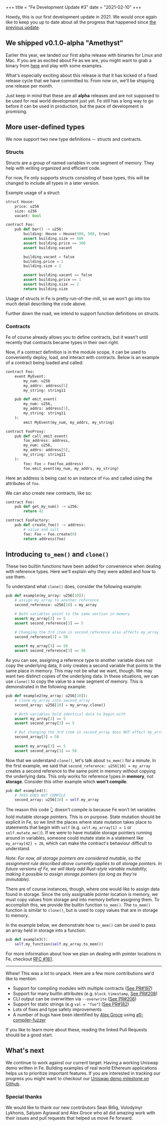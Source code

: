 +++
title = "Fe Development Update #3"
date = "2021-02-10"
+++


Howdy, this is our first development update in 2021. We would once again like to keep you up to date about all the progress that happened since [the previous update](https://snakecharmers.ethereum.org/fe-development-update-2/).


## We shipped v0.1.0-alpha "Amethyst"

Earlier this year, we landed our first alpha release with binaries for Linux and Mac. If you are as excited about Fe as we are, you might want to grab a binary from [here](https://github.com/ethereum/fe/releases/tag/v0.1.0-alpha) and play with some examples.

What's especially exciting about this release is that it has kicked of a fixed release cycle that we have committed to. From now on, we'll be shipping one release per month.

Just keep in mind that these are all **alpha** releases and are not supposed to be used for real world development just yet. Fe still has a long way to go before it can be used in production, but the pace of development is promising.

## More user-defined types

We now support two new type definitions -- structs and contracts. 

### Structs

Structs are a group of named variables in one segment of memory. They help with writing organized and efficient code.

For now, Fe only supports structs consisting of base types, this will be changed to include all types in a later version.

Example usage of a struct:

```python
struct House:
    price: u256
    size: u256
    vacant: bool

contract Foo:
    pub def bar() -> u256:
        building: House = House(300, 500, true)
        assert building.size == 500
        assert building.price == 300
        assert building.vacant

        building.vacant = false
        building.price = 1
        building.size = 2

        assert building.vacant == false
        assert building.price == 1
        assert building.size == 2
        return building.size

```

Usage of structs in Fe is pretty run-of-the-mill, so we won't go into too much detail describing the code above.

Further down the road, we intend to support function definitions on structs.

### Contracts

Fe of course already allows you to define contracts, but it wasn't until recently that contracts became types in their own right.

Now, if a contract definition is in the module scope, it can be used to conveniently deploy, load, and interact with contracts. Below is an example of a contract being loaded and called:

```python
contract Foo:
    event MyEvent:
        my_num: u256
        my_addrs: address[5]
        my_string: string11

    pub def emit_event(
        my_num: u256, 
        my_addrs: address[5], 
        my_string: string11
    ):
        emit MyEvent(my_num, my_addrs, my_string)

contract FooProxy:
    pub def call_emit_event(
        foo_address: address,
        my_num: u256,
        my_addrs: address[5],
        my_string: string11
    ):
        foo: Foo = Foo(foo_address)
        foo.emit_event(my_num, my_addrs, my_string)
```

Here an address is being cast to an instance of `Foo` and called using the attributes of `foo`.

We can also create new contracts, like so:

```python
contract Foo:
    pub def get_my_num() -> u256:
        return 42

contract FooFactory:
    pub def create_foo() -> address:
        # value and salt
        foo: Foo = Foo.create(0)
        return address(foo)
```

## Introducing `to_mem()` and `clone()`

These two builtin functions have been added for convenience when dealing with reference types. Here we'll explain why they were added and how to use them.

To understand what `clone()` does, consider the following example:

```python
pub def example(my_array: u256[10]):
    # assign my_array to another reference
    second_reference: u256[10] = my_array

    # Both variables point to the same section in memory
    assert my_array[3] == 5
    assert second_reference[3] == 5

    # Changing the 3rd item in second_reference also affects my_array
    second_reference[3] = 50
 
    assert my_array[3] == 50
    assert second_reference[3] == 50
```

As you can see, assigning a reference type to another variable does not copy the underlying data, it only creates a second variable that points to the same place in memory. This may not be what we want, though. We may want two distinct copies of the underlying data. In these situations, we can use `clone()` to copy the value to a new segment of memory. This is demonstrated in the following example:


```python
pub def example2(my_array: u256[10]):
    # clone my_array into second_array
    second_array: u256[10] = my_array.clone()

    # Both variables hold identical data to begin with
    assert my_array[3] == 5
    assert second_array[3] == 5

    # But changing the 3rd item in second_array does NOT affect my_array
    second_array[3] = 50
 
    assert my_array[3] == 5
    assert second_array[3] == 50
```


Now that we understand `clone()`, let's talk about `to_mem()` for a minute. In the first example, we said that `second_reference: u256[10] = my_array` creates a second reference to the same point in memory without copying the underlying data. This only works for reference types in **memory**, not **storage**. Consider this other example which **won't compile**.

```python
pub def example4():
    # THIS DOES NOT COMPILE
    second_array: u256[10] = self.my_array
```

The reason this code 👆 doesn't compile is because Fe won't let variables hold mutable storage pointers. This is on purpose. State mutation should be explicit in Fe, so we limit the places where state mutation takes place to statements that begin with `self` (e.g. `self.my_array[1] = 1` or `self.mutate_me()`). If we were to have mutable storage pointers running around in variables, someone could mutate state in a statement like `my_array[42] = 26`, which can make the contract's behaviour difficult to understand.

*Note: For now, all storage pointers are considered mutable, so the assignment rule described above currently applies to all storage pointers. In future versions of Fe, we will likely add Rust-style variable mutability, making it possible to assign storage pointers (as long as they're immutable).*

There are of course instances, though, where one would like to assign data found in storage. Since the only assignable pointer location is memory, we must copy values from storage and into memory before assigning them. To accomplish this, we provide the builtin function `to_mem()`. The `to_mem()` function is similar to `clone()`, but is used to copy values that are in storage to memory.

In the example below, we demonstrate how `to_mem()` can be used to pass an array held in storage into a function:

```python
pub def example3():
    self.my_function(self.my_array.to_mem())
```

For more information about how we plan on dealing with pointer locations in Fe, checkout [RFC #161](https://github.com/ethereum/fe/issues/161).

---

Whew! This was a lot to unpack. Here are a few more contributions we'd like to mention:

- Support for compiling modules with multiple contracts ([See PR#197](https://github.com/ethereum/fe/pull/197))
- Support for many builtin attributes (e.g. `block.timestamp`, [See PR#208](https://github.com/ethereum/fe/pull/208))
- CLI output can be overwritten via `--overwrite` ([See PR#206](https://github.com/ethereum/fe/pull/206))
- Support for static strings (e.g `val = "foo"`) ([See PR#182](https://github.com/ethereum/fe/pull/182))
- Lots of fixes and type safety improvements
- A number of bugs have been identified by [Alex Groce](https://github.com/agroce) using [afl-compiler-fuzzer](https://github.com/agroce/afl-compiler-fuzzer)

If you like to learn more about these, reading the linked Pull Requests should be a good start.

## What's next

We continue to work against our current target: Having a working Uniswap demo written in Fe. Building examples of real world Ethereum applications helps us to prioritize important features. If you are interested in tracking our progress you might want to checkout our [Uniswap demo milestone on Github](https://github.com/ethereum/fe/milestone/4).


### Special thanks

We would like to thank our new contributors Sean Billig, Volodymyr Lykhonis, Satyam Agrawal and Alex Groce who all did amazing work with their issues and pull requests that helped us move Fe forward.
